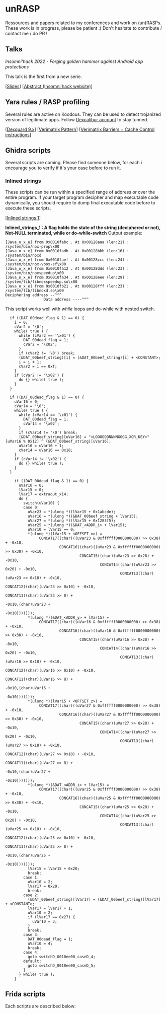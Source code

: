 # unRASP

Ressources and papers related to my conferences and work on (un)RASPs.
These work is in progress, please be patient :) Don't hesitate to contribute / contact me / do PR !

## Talks

*Insomni'hack 2022 - Forging golden hammer against Android app protections*

This talk is the first from a new serie.

[[Slides](https://github.com/FrenchYeti/unrasp/blob/main/Slides/Forging_golden_hammer_against_android_app_protections_INSO22_FINAL.pdf)]
 [[Abstract (Insomni'hack website)](https://insomnihack.ch/talks-2022/#MUX7KC)]

## Yara rules / RASP profiling

Several rules are active on Koodous. They can be used to detect trojanized version of legitimate apps. Follow [Dexcalibur account](https://koodous.com/analysts/dexcalibur) to stay tunned.

[[Dexguard 9.x](https://koodous.com/rulesets/8158)]
 [[Verimatrix Pattern](https://koodous.com/rulesets/8164)]
 [[Verimatrix Barriers + Cache Control instructions](https://koodous.com/rulesets/8163)]
 
## Ghidra scripts
 
Several scripts are coming. Please find someone below, for each i encourage you to verify if it's your case before to run it. 

### Inlined strings
These scripts can be run within a specified range of address or over the entire program. If your target program decipher and map executable code dynamically, you should require to dump final executable code before to execute these scripts.

[[Inlined strings 1](https://github.com/FrenchYeti/unrasp/blob/main/Ghidra/inlined_string_1.py)]

**Inlined_strings_1 : A flag holds the state of the string (deciphered or not), Not-NULL terminated, while  or do-while-switch**
Output example:
```
[Java_o_x_e] from 0x0010fabc . At 0x00128aaa (len:21) : /system/bin/nox-prop\x00
[Java_o_x_e] from 0x0010fadb . At 0x00128bbb (len:16) : /system/bin/noxd
[Java_o_x_e] from 0x0010faef . At 0x00128ccc (len:24) : /system/bin/nox-vbox-sf\x00
[Java_o_x_e] from 0x0010fa12 . At 0x00128ddd (len:23) : /system/bin/noxspeedup\x00
[Java_o_x_e] from 0x0010fa34 . At 0x00128eee (len:29) : /system/lib/libnoxspeedup.so\x00
[Java_o_x_e] from 0x0010fb21 . At 0x00128fff (len:23) : /system/lib/libnoxd.so\x00
Deciphering address --^^^              
                 Data address ----^^^
```

This script works well with *while* loops and do-while with nested switch.


```
  if ((DAT_00dead_flag & 1) == 0) {
    i = 0;
    cVar2 = '\0';
    while( true ) {
      while (cVar2 == '\x01') {
        DAT_00dead_flag = 1;
        cVar2 = '\x02';
      }
      if (cVar2 != '\0') break;
      (&DAT_00beef_string)[i] = (&DAT_00beef_string)[i] + <CONSTANT>;
      i = i + 1;
      cVar2 = i == 0xf;
    }
    if (cVar2 != '\x02') {
      do {} while( true );
    }
  }

```

```
  if ((DAT_00dead_flag & 1) == 0) {
    uVar16 = 0;
    cVar14 = '\0';
    while( true ) {
      while (cVar14 == '\x01') {
        DAT_00dead_flag = 1;
        cVar14 = '\x02';
      }
      if (cVar14 != '\0') break;
      (&DAT_00beef_string)[uVar16] = "<LOOOOOONNNNGGGG_XOR_KEY>"[uVar16 % 0x12] ^ (&DAT_00beef_string)[uVar16];
      uVar16 = uVar16 + 1;
      cVar14 = uVar16 == 0x18;
    }
    if (cVar14 != '\x02') {
      do {} while( true );
    }
  }
```


```
    if ((DAT_00dead_flag & 1) == 0) {
      uVar10 = 0;
      lVar15 = 0;
      lVar17 = extraout_x14;
      do {
        switch(uVar10) {
        case 0:
          uVar23 = *(ulong *)(lVar15 + 0x1abcde);
          uVar16 = *(ulong *)(&DAT_00beef_string + lVar15);
          uVar27 = *(ulong *)(lVar15 + 0x1283f5);
          uVar25 = *(ulong *)(&DAT_<ADDR_i> + lVar15);
          uVar10 = lVar15 == 0;
          *(ulong *)(lVar15 + <OFFSET_x>) =
               CONCAT17((char)((uVar23 & 0xffffff0000000000) >> 0x38) + -0x10,
                        CONCAT16((char)((uVar23 & 0xffffff0000000000) >> 0x30) + -0x10,
                                 CONCAT15((char)(uVar23 >> 0x28) + -0x10,
                                          CONCAT14((char)(uVar23 >> 0x20) + -0x10,
                                                   CONCAT13((char)(uVar23 >> 0x18) + -0x10,
                                                            CONCAT12((char)(uVar23 >> 0x10) + -0x10,
                                                                     CONCAT11((char)(uVar23 >> 8) +
                                                                              -0x10,(char)uVar23 +
                                                                                    -0x10)))))));
          *(ulong *)(&DAT_<ADDR_y> + lVar15) =
               CONCAT17((char)((uVar16 & 0xffffff0000000000) >> 0x38) + -0x10,
                        CONCAT16((char)((uVar16 & 0xffffff0000000000) >> 0x30) + -0x10,
                                 CONCAT15((char)(uVar16 >> 0x28) + -0x10,
                                          CONCAT14((char)(uVar16 >> 0x20) + -0x10,
                                                   CONCAT13((char)(uVar16 >> 0x18) + -0x10,
                                                            CONCAT12((char)(uVar16 >> 0x10) + -0x10,
                                                                     CONCAT11((char)(uVar16 >> 8) +
                                                                              -0x10,(char)uVar16 +
                                                                                    -0x10)))))));
          *(ulong *)(lVar15 + <OFFSET_z>) =
               CONCAT17((char)((uVar27 & 0xffffff0000000000) >> 0x38) + -0x10,
                        CONCAT16((char)((uVar27 & 0xffffff0000000000) >> 0x30) + -0x10,
                                 CONCAT15((char)(uVar27 >> 0x28) + -0x10,
                                          CONCAT14((char)(uVar27 >> 0x20) + -0x10,
                                                   CONCAT13((char)(uVar27 >> 0x18) + -0x10,
                                                            CONCAT12((char)(uVar27 >> 0x10) + -0x10,
                                                                     CONCAT11((char)(uVar27 >> 8) +
                                                                              -0x10,(char)uVar27 +
                                                                                    -0x10)))))));
          *(ulong *)(&DAT_<ADDR_i> + lVar15) =
               CONCAT17((char)((uVar25 & 0xffffff0000000000) >> 0x38) + -0x10,
                        CONCAT16((char)((uVar25 & 0xffffff0000000000) >> 0x30) + -0x10,
                                 CONCAT15((char)(uVar25 >> 0x28) + -0x10,
                                          CONCAT14((char)(uVar25 >> 0x20) + -0x10,
                                                   CONCAT13((char)(uVar25 >> 0x18) + -0x10,
                                                            CONCAT12((char)(uVar25 >> 0x10) + -0x10,
                                                                     CONCAT11((char)(uVar25 >> 8) +
                                                                              -0x10,(char)uVar25 +
                                                                                    -0x10)))))));
          lVar15 = lVar15 + 0x20;
          break;
        case 1:
          uVar10 = 2;
          lVar17 = 0x20;
          break;
        case 2:
          (&DAT_00beef_string)[lVar17] = (&DAT_00beef_string)[lVar17] + <CONSTANT>;
          lVar17 = lVar17 + 1;
          uVar10 = 2;
          if (lVar17 == 0x27) {
            uVar10 = 3;
          }
          break;
        case 3:
          DAT_00dead_flag = 1;
          uVar10 = 4;
          break;
        case 4:
          goto switchD_0010ee00_caseD_4;
        default:
          goto switchD_0010ee00_caseD_5;
        }
      } while( true );
    }
```



## Frida scripts

Each scripts are described below:
